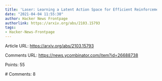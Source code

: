 ```yaml
---
title: 'Laser: Learning a Latent Action Space for Efficient Reinforcement Learning'
date: "2021-04-04 11:55:30"
author: Hacker News Frontpage
authorlink: https://arxiv.org/abs/2103.15793
tags:
- Hacker-News-Frontpage
---
```


<p>Article URL: <a href="https://arxiv.org/abs/2103.15793">https://arxiv.org/abs/2103.15793</a></p>
<p>Comments URL: <a href="https://news.ycombinator.com/item?id=26688738">https://news.ycombinator.com/item?id=26688738</a></p>
<p>Points: 55</p>
<p># Comments: 8</p>
